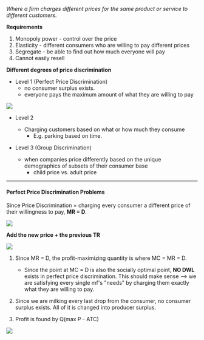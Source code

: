 *Where a firm charges different prices for the same product or service to different customers.*

**Requirements**

1. Monopoly power - control over the price
2. Elasticity - different consumers who are willing to pay different prices
3. Segregate - be able to find out how much everyone will pay
4. Cannot easily resell

**Different degrees of price discrimination**

* Level 1 (Perfect Price Discrimination)
	* no consumer surplus exists.
	* everyone pays the maximum amount of what they are willing to pay

**![](https://lh7-rt.googleusercontent.com/docsz/AD_4nXfhiQNgFZzJrdK2sMOpDbS9aUmso9B7gbJ2eTqkXmRi2rM8d0S4AQJtE8p5ELG43IzMwMCifPX2QW0T-7Uf_gen6gzWcDi0SfveeTNcSm0Gnhr8ESjJt3WuhOY37yiv0eY7sqT30w?key=mVF1W1TrBFF1vodp-5EllQ)**

* Level 2 
	* Charging customers based on what or how much they consume
		* E.g. parking based on time.

* Level 3 (Group Discrimination)
	* when companies price differently based on the unique demographics of subsets of their consumer base
		* child price vs. adult price

---
#### Perfect Price Discrimination Problems

Since Price Discrimination = charging every consumer a different price of their willingness to pay, **MR = D**. 

**![](https://lh7-rt.googleusercontent.com/docsz/AD_4nXdwvvWipftcQJjkc7v0IA4MShMAZ_6SmU1TdanMGO1lMwM_zg3CDk4oADYsG_xjQGBqGco9WQpiu1FOtOhyjBnNP2s264YXQev_3xIUh_B8cjVpS5RG49mFDte_WtIl5dXvoTbqGw?key=mVF1W1TrBFF1vodp-5EllQ)**

**Add the new price + the previous TR**

**![](https://lh7-rt.googleusercontent.com/docsz/AD_4nXfPETwS5ThJ7Dd_6PQlAGG24ZXlYl6Awb1kOI6mdfm8inF8vuglxXvwgByGu3o4u7CM_wx4un9Fo8TVcIcXvCz1g0wtLCZqxFJA4pJBxmlcmYY5tvwDXYb0jYHXRyXhuyv3XRiW?key=mVF1W1TrBFF1vodp-5EllQ)**

1. Since MR = D, the profit-maximizing quantity is where MC = MR = D.
	* Since the point at MC = D is also the socially optimal point, **NO DWL** exists in perfect price discrimination. This should make sense --> we are satisfying every single mf's "needs" by charging them exactly what they are willing to pay.

2. Since we are milking every last drop from the consumer, no consumer surplus exists. All of it is changed into producer surplus.

3. Profit is found by Q(max P - ATC)

**![](https://lh7-rt.googleusercontent.com/docsz/AD_4nXdLhnBGzocSM1yy-FtyJh-Xe8ND0ASjF3j42nGpsb6V5t761xUnE84tdjSezUgYQ7OavBEvkmZc-d22nE93rVV2vOlIdv-Ybes6jOSR89sKRtsnHmmgL3aGraNV-c_rB1a3t8L7QA?key=mVF1W1TrBFF1vodp-5EllQ)**










